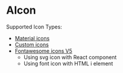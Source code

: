 # AIcon

Supported Icon Types:

- [Material icons](https://mui.com/components/material-icons/)
- [Custom icons](./customIcons/index.js)
- [Fontawesome icons V5](https://fontawesome.com/v5.15/icons)
  - Using svg icon with React component
  - Using font icon with HTML i element
